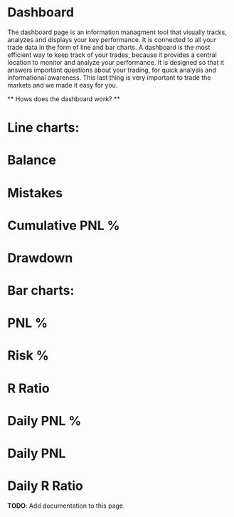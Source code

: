 # Dashboard

The dashboard page is an information managment tool that visually tracks, analyzes and displays your key performance. It is connected to all your trade data in the form of line and bar charts. A dashboard is the most efficient way to keep track of your trades, because it provides a central location to monitor and analyze your performance.
It is designed so that it answers important questions about your trading, for quick analysis and informational awareness. This last thing is very important to trade the markets and we made it easy for you.

** Hows does the dashboard work? **

# Line charts:

# Balance

# Mistakes

# Cumulative PNL %

# Drawdown


# Bar charts:

# PNL %

# Risk %

# R Ratio

# Daily PNL %

# Daily PNL

# Daily R Ratio


**TODO**: Add documentation to this page.